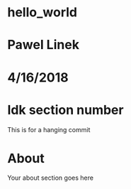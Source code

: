# hello_world
# Pawel Linek
# 4/16/2018
# Idk section number

This is for a hanging commit

# About

Your about section goes here
